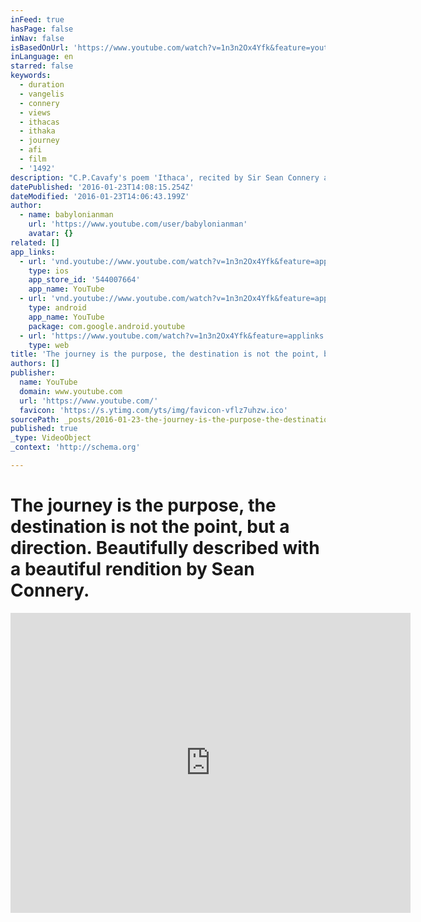 ```yaml
---
inFeed: true
hasPage: false
inNav: false
isBasedOnUrl: 'https://www.youtube.com/watch?v=1n3n2Ox4Yfk&feature=youtu.be'
inLanguage: en
starred: false
keywords:
  - duration
  - vangelis
  - connery
  - views
  - ithacas
  - ithaka
  - journey
  - afi
  - film
  - '1492'
description: "C.P.Cavafy's poem 'Ithaca', recited by Sir Sean Connery and with music specially composed by Vangelis."
datePublished: '2016-01-23T14:08:15.254Z'
dateModified: '2016-01-23T14:06:43.199Z'
author:
  - name: babylonianman
    url: 'https://www.youtube.com/user/babylonianman'
    avatar: {}
related: []
app_links:
  - url: 'vnd.youtube://www.youtube.com/watch?v=1n3n2Ox4Yfk&feature=applinks'
    type: ios
    app_store_id: '544007664'
    app_name: YouTube
  - url: 'vnd.youtube://www.youtube.com/watch?v=1n3n2Ox4Yfk&feature=applinks'
    type: android
    app_name: YouTube
    package: com.google.android.youtube
  - url: 'https://www.youtube.com/watch?v=1n3n2Ox4Yfk&feature=applinks'
    type: web
title: 'The journey is the purpose, the destination is not the point, but a direction. Beautifully described with a beautiful rendition by Sean Connery. '
authors: []
publisher:
  name: YouTube
  domain: www.youtube.com
  url: 'https://www.youtube.com/'
  favicon: 'https://s.ytimg.com/yts/img/favicon-vflz7uhzw.ico'
sourcePath: _posts/2016-01-23-the-journey-is-the-purpose-the-destination-is-not-the-point.md
published: true
_type: VideoObject
_context: 'http://schema.org'

---
```

# The journey is the purpose, the destination is not the point, but a direction. Beautifully described with a beautiful rendition by Sean Connery. 

<iframe src="https://cdn.embedly.com/widgets/media.html?src=https%3A%2F%2Fwww.youtube.com%2Fembed%2F1n3n2Ox4Yfk%3Ffeature%3Doembed&amp;url=https%3A%2F%2Fwww.youtube.com%2Fwatch%3Fv%3D1n3n2Ox4Yfk%26feature%3Dyoutu.be&amp;image=https%3A%2F%2Fi.ytimg.com%2Fvi%2F1n3n2Ox4Yfk%2Fhqdefault.jpg&amp;key=b7d04c9b404c499eba89ee7072e1c4f7&amp;type=text%2Fhtml&amp;schema=youtube" width="640" height="480" scrolling="no" frameborder="0" allowfullscreen="allowfullscreen" style=""></iframe>